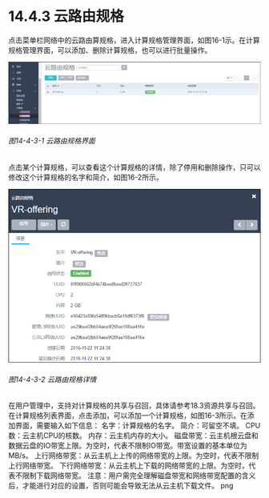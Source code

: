 # 14.4.3 云路由规格

点击菜单栏网络中的云路由算规格，进入计算规格管理界面，如图16-1示。在计算规格管理界面，可以添加、删除计算规格，也可以进行批量操作。

![png](../images/14-4-3-1.png "图14-4-3-1 云路由规格界面")
###### 图14-4-3-1 云路由规格界面

点击某个计算规格，可以查看这个计算规格的详情，除了停用和删除操作，只可以修改这个计算规格的名字和简介，如图16-2所示。

![png](../images/14-4-3-2.png "图14-4-3-2 云路由规格详情")
###### 图14-4-3-2 云路由规格详情


在用户管理中，支持对计算规格的共享与召回，具体请参考18.3资源共享与召回。
在计算规格列表界面，点击添加，可以添加一个计算规格，如图16-3所示。在添加界面，需要输入如下信息：
名字：计算规格的名字。
简介：可留空不填。
CPU数：云主机CPU的核数。
内存：云主机内存的大小。
磁盘带宽：云主机根云盘和数据云盘的IO带宽上限。为空时，代表不限制IO带宽。带宽设置的基本单位为MB/s。
上行网络带宽：从云主机上上传的网络带宽的上限。为空时，代表不限制上行网络带宽。
下行网络带宽：从云主机上下载的网络带宽的上限。为空时，代表不限制下载网络带宽。
注意：用户需完全理解磁盘带宽和网络带宽配置的含义后，才能进行对应的设置，否则可能会导致无法从云主机下载文件。
png
